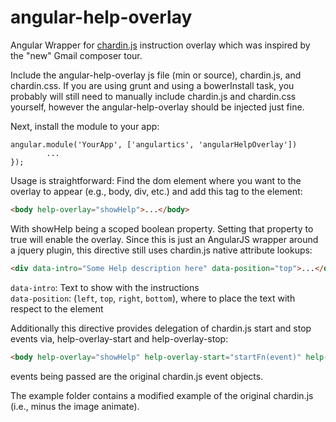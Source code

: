 angular-help-overlay
====================

Angular Wrapper for [chardin.js](https://github.com/heelhook/chardin.js "Chardin.js") instruction overlay which was inspired by the "new" Gmail composer tour.

Include the angular-help-overlay js file (min or source), chardin.js, and chardin.css. If you are using grunt and using a bowerInstall task, you probably will still need to manually include chardin.js and chardin.css yourself, however the angular-help-overlay should be injected just fine.

Next, install the module to your app:

```
angular.module('YourApp', ['angulartics', 'angularHelpOverlay'])
        ...
});
```

Usage is straightforward: Find the dom element where you want to the overlay to appear (e.g., body, div, etc.) and add this tag to the element:

```HTML
<body help-overlay="showHelp">...</body>
```

With showHelp being a scoped boolean property. Setting that property to true will enable the overlay. Since this is just
an AngularJS wrapper around a jquery plugin, this directive still uses chardin.js native attribute lookups:

```HTML
<div data-intro="Some Help description here" data-position="top">...</div>
```

`data-intro`: Text to show with the instructions  
`data-position`: (`left`, `top`, `right`, `bottom`), where to place the text with respect to the element

Additionally this directive provides delegation of chardin.js start and stop events via, help-overlay-start and
help-overlay-stop:

```HTML
<body help-overlay="showHelp" help-overlay-start="startFn(event)" help-overlay-stop="stopFn(event)">...</body>
```

events being passed are the original chardin.js event objects.

The example folder contains a modified example of the original chardin.js (i.e., minus the image animate).
